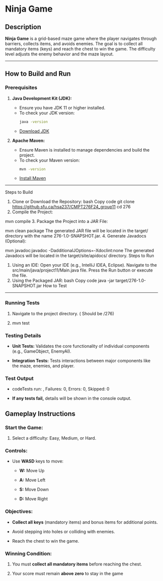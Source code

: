 # Ninja Game

## Description
**Ninja Game** is a grid-based maze game where the player navigates through barriers, collects items, and avoids enemies. The goal is to collect all mandatory items (keys) and reach the chest to win the game. The difficulty level adjusts the enemy behavior and the maze layout.

---



## How to Build and Run

### Prerequisites
1. **Java Development Kit (JDK):**
   - Ensure you have JDK 11 or higher installed.
   - To check your JDK version:
     ```bash
     java -version
     ```
   - [Download JDK](https://www.oracle.com/java/technologies/javase-downloads.html)

2. **Apache Maven:**
   - Ensure Maven is installed to manage dependencies and build the project.
   - To check your Maven version:
     ```bash
     mvn -version
     ```
   - [Install Maven](https://maven.apache.org/install.html)

---

Steps to Build
1. Clone or Download the Repository:
bash
Copy code
git clone https://github.sfu.ca/hsa237/CMPT276F24_group11
cd 276
2. Compile the Project:

mvn compile
3. Package the Project into a JAR File:

mvn clean package
The generated JAR file will be located in the target/ directory with the name 276-1.0-SNAPSHOT.jar.
4. Generate Javadocs (Optional):

mvn javadoc:javadoc -DadditionalJOptions=-Xdoclint:none
The generated Javadocs will be located in the target/site/apidocs/ directory.
Steps to Run
1. Using an IDE:
Open your IDE (e.g., IntelliJ IDEA, Eclipse).
Navigate to the src/main/java/project11/Main.java file.
Press the Run button or execute the file.
2. Using the Packaged JAR:
bash
Copy code
java -jar target/276-1.0-SNAPSHOT.jar
How to Test
-----------

### Running Tests

1.  Navigate to the project directory. ( Should be /276)
    
2.  mvn test
    

### Testing Details

*   **Unit Tests:** Validates the core functionality of individual components (e.g., GameObject, EnemyAI).
    
*   **Integration Tests:** Tests interactions between major components like the maze, enemies, and player.
    

### Test Output

*   codeTests run: , Failures: 0, Errors: 0, Skipped: 0
    
*   **If any tests fail,** details will be shown in the console output.
    

Gameplay Instructions
---------------------

### Start the Game:

    
1.  Select a difficulty: Easy, Medium, or Hard.
    

### Controls:

*   Use **WASD** keys to move:
    
    *   **W:** Move Up
        
    *   **A:** Move Left
        
    *   **S:** Move Down
        
    *   **D:** Move Right
        

### Objectives:

*   **Collect all keys** (mandatory items) and bonus items for additional points.
    
*   Avoid stepping into holes or colliding with enemies.
    
*   Reach the chest to win the game.
    

### Winning Condition:

1.  You must **collect all mandatory items** before reaching the chest.
    
2.  Your score must remain **above zero** to stay in the game
